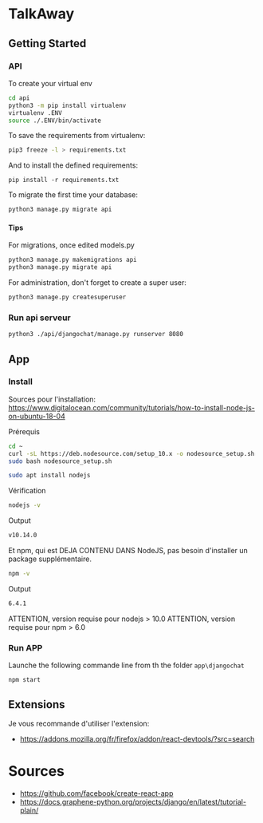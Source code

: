# TalkAway

## Getting Started

### API

To create your virtual env

```sh
cd api
python3 -m pip install virtualenv
virtualenv .ENV
source ./.ENV/bin/activate
```

To save the requirements from virtualenv:

```sh
pip3 freeze -l > requirements.txt  
```

And to install the defined requirements:

```
pip install -r requirements.txt
```

To migrate the first time your database:

```sh
python3 manage.py migrate api
```

#### Tips

For migrations, once edited models.py

```sh
python3 manage.py makemigrations api
python3 manage.py migrate api
```

For administration, don't forget to create a super user:

```sh
python3 manage.py createsuperuser
```

### Run api serveur

```sh
python3 ./api/djangochat/manage.py runserver 8080
```

## App

### Install

Sources pour l'installation: https://www.digitalocean.com/community/tutorials/how-to-install-node-js-on-ubuntu-18-04

Prérequis

```sh
cd ~
curl -sL https://deb.nodesource.com/setup_10.x -o nodesource_setup.sh
sudo bash nodesource_setup.sh

sudo apt install nodejs
```

Vérification

```sh
nodejs -v
```

Output
```sh
v10.14.0
```

Et npm, qui est DEJA CONTENU DANS NodeJS, pas besoin d'installer un package supplémentaire.

```sh
npm -v
```

Output
```sh
6.4.1
```

ATTENTION, version requise pour nodejs > 10.0
ATTENTION, version requise pour npm > 6.0

### Run APP
Launche the following commande line from th the folder `app\djangochat`

```
npm start
```

## Extensions
Je vous recommande d'utiliser l'extension:
- https://addons.mozilla.org/fr/firefox/addon/react-devtools/?src=search




# Sources
- https://github.com/facebook/create-react-app
- https://docs.graphene-python.org/projects/django/en/latest/tutorial-plain/
